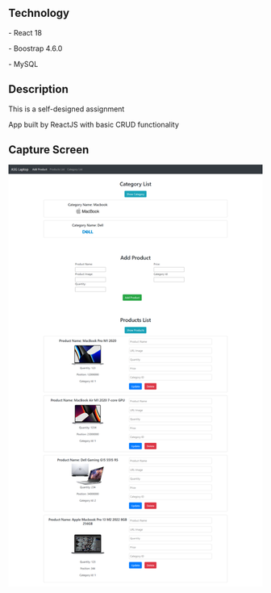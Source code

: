 ## Technology
<p>- React 18</p>
<p>- Boostrap 4.6.0</p>
<p>- MySQL</p>

## Description
<p>This is a self-designed assignment</p>
<p>App built by ReactJS with basic CRUD functionality</p>

## Capture Screen 
![capture-sreen](Demo/capture-screen.png)
